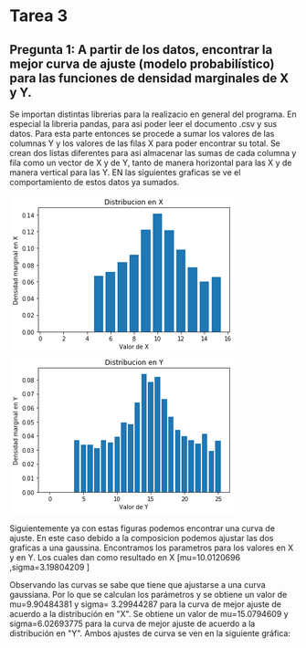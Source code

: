 # Tarea 3

## Pregunta 1: A partir de los datos, encontrar la mejor curva de ajuste (modelo probabilístico) para las funciones de densidad marginales de X y Y.

Se importan distintas librerias para la realizacio en general del programa. En especial la libreria pandas, para asi poder leer el documento .csv y sus datos. Para esta parte entonces se procede a sumar los valores de las columnas Y y los valores de las filas X para poder encontrar su total. Se crean dos listas diferentes para asi almacenar las sumas de cada columna y fila como un vector de X y de Y, tanto de manera horizontal para las X y de manera vertical para las Y. EN las siguientes graficas se ve el comportamiento de estos datos ya sumados.

<img src="Figure_1.png">
<img src="Figure_2.png">

Siguientemente ya con estas figuras podemos encontrar una curva de ajuste. En este caso debido a la composicion podemos ajustar las dos graficas a una gaussina. Encontramos los parametros para los valores en X y en Y. Los cuales dan como resultado en X [mu=10.0120696 ,sigma=3.19804209 ]

Observando las curvas se sabe que tiene que ajustarse a una curva gaussiana. Por lo que se calculan los parámetros y se obtiene un valor de mu=9.90484381 y sigma= 3.29944287 para la curva de mejor ajuste de acuerdo a la distribución en "X". Se obtiene un valor de mu=15.0794609 y sigma=6.02693775 para la curva de mejor ajuste de acuerdo a la distribución en "Y". Ambos ajustes de curva se ven en la siguiente gráfica:



